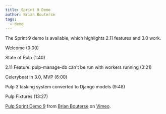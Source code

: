 ```yaml
---
title: Sprint 9 Demo
author: Brian Bouterse
tags:
  - demo
---
```

The Sprint 9 demo is available, which highlights 2.11 features and 3.0 work.

Welcome (0:00)

State of Pulp (1:40)

2.11 Feature: pulp-manage-db can't be run with workers running (3:21)

Celerybeat in 3.0, MVP (6:00)

Pulp 3 tasking system converted to Django models (9:48)

Pulp Fixtures (13:27)

[Pulp Sprint Demo 9](https://vimeo.com/groups/pulp/videos/189172600) from [Brian Bouterse](https://vimeo.com/user53392398) on [Vimeo](https://vimeo.com).